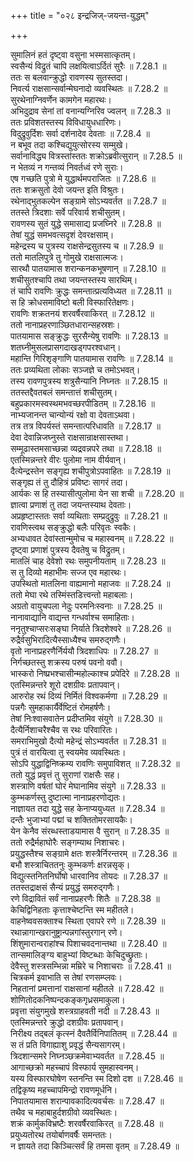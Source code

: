+++
title = "०२८ इन्द्रजिज्-जयन्त-युद्धम्"

+++


  
सुमालिनं हतं दृष्ट्वा वसुना भस्मसात्कृतम्।  
स्वसैन्यं विद्रुतं चापि लक्षयित्वाऽर्दितं सुरैः ॥ 7.28.1 ॥   
ततः स बलवान्क्रुद्धो रावणस्य सुतस्तदा।  
निवर्त्य राक्षसान्सर्वान्मेघनादो व्यवस्थितः ॥ 7.28.2 ॥   
सुरथेनाग्निवर्णेन कामगेन महारथः।  
अभिदुद्राव सेनां तां वनान्यग्निरिव ज्वलन् ॥ 7.28.3 ॥   
ततः प्रविशतस्तस्य विविधायुधधारिणः।  
विदुद्रुवुर्दिशः सर्वा दर्शनादेव देवताः ॥ 7.28.4 ॥   
न बभूव तदा कश्चिद्युयुत्सोरस्य सम्मुखे।  
सर्वानाविद्ध्य वित्रस्तांस्ततः शक्रोऽब्रवीत्सुरान् ॥ 7.28.5 ॥   
न भेतव्यं न गन्तव्यं निवर्तध्वं रणे सुराः।  
एष गच्छति पुत्रो मे युद्धार्थमपराजितः ॥ 7.28.6 ॥   
ततः शक्रसुतो देवो जयन्त इति विश्रुतः।  
रथेनाद्भुतकल्पेन सङ्ग्रामे सोऽभ्यवर्तत ॥ 7.28.7 ॥   
ततस्ते त्रिदशाः सर्वे परिवार्य शचीसुतम्।  
रावणस्य सुतं युद्धे समासाद्य प्रजघ्निरे ॥ 7.28.8 ॥   
तेषां युद्धं समभवत्सदृशं देवरक्षसाम्।  
महेन्द्रस्य च पुत्रस्य राक्षसेन्द्रसुतस्य च ॥ 7.28.9 ॥   
ततो मातलिपुत्रे तु गोमुखे राक्षसात्मजः।  
सारथौ पातयामास शरान्कनकभूषणान् ॥ 7.28.10 ॥   
शचीसुतश्चापि तथा जयन्तस्तस्य सारथिम्।  
तं चापि रावणिः क्रुद्धः समन्तात्प्रत्यविध्यत ॥ 7.28.11 ॥   
स हि क्रोधसमाविष्टो बली विस्फारितेक्षणः।  
रावणिः शक्रतनयं शरवर्षैरवाकिरत् ॥ 7.28.12 ॥   
ततो नानाप्रहरणाञ्छितधारान्सहस्रशः।  
पातयामास सङ्क्रुद्धः सुरसैन्येषु रावणिः ॥ 7.28.13 ॥   
शतघ्नीमुसलप्रासगदाखड्गपरश्वधान्।  
महान्ति गिरिशृङ्गाणि पातयामास रावणिः ॥ 7.28.14 ॥   
ततः प्रव्यथिता लोकाः सञ्जज्ञे च तमोऽभवत्।  
तस्य रावणपुत्रस्य शत्रुसैन्यानि निघ्नतः ॥ 7.28.15 ॥   
ततस्तद्दैवतबलं समन्तात्तं शचीसुतम्।  
बहुप्रकारमस्वस्थमभवच्छरपीडितम् ॥ 7.28.16 ॥   
नाभ्यजानन्त चान्योन्यं रक्षो वा देवताऽथवा।  
तत्र तत्र विपर्यस्तं समन्तात्परिधावति ॥ 7.28.17 ॥   
देवा देवान्निजघ्नुस्ते राक्षसान्राक्षसास्तथा।  
सम्मूढास्तमसाच्छन्ना व्यद्रवन्नपरे तथा ॥ 7.28.18 ॥   
एतस्मिन्नन्तरे वीरः पुलोमा नाम वीर्यवान्।  
दैत्येन्द्रस्तेन सङ्गृह्य शचीपुत्रोऽपवाहितः ॥ 7.28.19 ॥   
सङ्गृह्य तं तु दौहित्रं प्रविष्टः सागरं तदा।  
आर्यकः स हि तस्यासीत्पुलोमा येन सा शची ॥ 7.28.20 ॥   
ज्ञात्वा प्रणाशं तु तदा जयन्तस्याथ देवताः।  
अप्रहृष्टास्ततः सर्वा व्यथिताः सम्प्रदुद्रुवुः ॥ 7.28.21 ॥   
रावणिस्त्वथ सङ्क्रुद्धो बलैः परिवृतः स्वकैः।  
अभ्यधावत देवांस्तान्मुमोच च महास्वनम् ॥ 7.28.22 ॥   
दृष्ट्वा प्रणाशं पुत्रस्य दैवतेषु च विद्रुतम्।  
मातलिं चाह देवेशो रथः समुपनीयताम् ॥ 7.28.23 ॥   
स तु दिव्यो महाभीमः सज्ज एव महारथः।  
उपस्थितो मातलिना वाह्यमानो महाजवः ॥ 7.28.24 ॥   
ततो मेघा रथे तस्मिंस्तडित्त्वन्तो महाबलाः।  
अग्रतो वायुचपला नेदुः परमनिःस्वनाः ॥ 7.28.25 ॥   
नानावाद्यानि वाद्यन्त गन्धर्वाश्च समाहिताः।  
ननृतुश्चाप्सरःसङ्घा निर्याते त्रिदशेश्वरे ॥ 7.28.26 ॥   
रुद्रैर्वसुभिरादित्यैस्साध्यैश्च समरुद्गणैः।  
वृतो नानाप्रहरणैर्निर्ययौ त्रिदशाधिपः ॥ 7.28.27 ॥   
निर्गच्छतस्तु शक्रस्य परुषं पवनो ववौ।  
भास्करो निष्प्रभश्चासीन्महोल्काश्च प्रपेदिरे ॥ 7.28.28 ॥   
एतस्मिन्नन्तरे शूरो दशग्रीवः प्रतापवान्।  
आरुरोह रथं दिव्यं निर्मितं विश्वकर्मणा ॥ 7.28.29 ॥   
पन्नगैः सुमहाकार्यैर्वेष्टितं रोमहर्षणैः।  
तेषां निःश्वासवातेन प्रदीप्तमिव संयुगे ॥ 7.28.30 ॥   
दैत्यैर्निशाचरैश्चैव स रथः परिवारितः।  
समराभिमुखो दैत्यो महेन्द्रं सोऽभ्यवर्तत ॥ 7.28.31 ॥   
पुत्रं तं वारयित्वा तु स्वयमेव व्यवस्थितः।  
सोऽपि युद्धाद्विनिष्क्रम्य रावणिः समुपाविशत् ॥ 7.28.32 ॥   
ततो युद्धं प्रवृत्तं तु सुराणां राक्षसैः सह।  
शस्त्राणि वर्षतां घोरं मेघानामिव संयुगे ॥ 7.28.33 ॥   
कुम्भकर्णस्तु दुष्टात्मा नानाप्रहरणोद्यतः।  
नाज्ञायत तदा युद्धे सह केनाप्ययुध्यत ॥ 7.28.34 ॥   
दन्तैः भुजाभ्यां पद्मां च शक्तितोमरसायकैः।  
येन केनैव संरब्धस्ताडयामास वै सुरान् ॥ 7.28.35 ॥   
ततो रुद्रैर्महाघोरैः सङ्गम्याथ निशाचरः।  
प्रयुद्धस्तैश्च सङ्ग्रामे क्षतः शस्त्रैर्निरन्तरम् ॥ 7.28.36 ॥   
बभौ शस्त्राचिततनुः कुम्भकर्णः क्षरन्नसृक्।  
विद्युत्स्तनितनिर्घोषो धारवानिव तोयदः ॥ 7.28.37 ॥   
ततस्तद्राक्षसं सैन्यं प्रयुद्धं समरुद्गणैः।  
रणे विद्रावितं सर्वं नानाप्रहरणैः शितैः ॥ 7.28.38 ॥   
केचिद्विनिहताः कृत्ताश्चेष्टन्ति स्म महीतले।  
वाहनेष्ववसक्ताश्च स्थिता एवापरे रणे ॥ 7.28.39 ॥   
रथान्नागान्खरानुष्ट्रान्पन्नगांस्तुरगान् रणे।  
शिंशुमारान्वराहांश्च पिशाचवदनान्तथा ॥ 7.28.40 ॥   
तान्समालिङ्ग्य बाहुभ्यां विष्टब्धाः केचिदुच्छ्रुताः।  
देवैस्तु शस्त्रसम्भिन्ना मम्रिरे च निशाचराः ॥ 7.28.41 ॥   
चित्रकर्म इवाभाति स तेषां रणसम्प्लवः।  
निहतानां प्रमत्तानां राक्षसानां महीतले ॥ 7.28.42 ॥   
शोणितोदकनिष्पन्दकङ्कगृध्रसमाकुला।  
प्रवृत्ता संयुगमुखे शस्त्रग्राहवती नदी ॥ 7.28.43 ॥   
एतस्मिन्नन्तरे क्रुद्धो दशग्रीवः प्रतापवान्।  
निरीक्ष्य तद्बलं कृत्स्नं दैवतैर्विनिपातितम् ॥ 7.28.44 ॥   
स तं प्रति विगाह्याशु प्रवृद्धं सैन्यसागरम्।  
त्रिदशान्समरे निघ्नञ्छक्रमेवाभ्यवर्तत ॥ 7.28.45 ॥   
आगाच्छक्रो महच्चापं विस्फार्य सुमहास्वनम्।  
यस्य विस्फारघोषेण स्तनन्ति स्म दिशो दश ॥ 7.28.46 ॥   
तद्विकृष्य महच्चापमिन्द्रो रावणमूर्धनि।  
निपातयामास शरान्पावकादित्यवर्चसः ॥ 7.28.47 ॥   
तथैव च महाबाहुर्दशग्रीवो व्यवस्थितः।  
शक्रं कार्मुकविभ्रष्टैः शरवर्षैरवाकिरत् ॥ 7.28.48 ॥   
प्रयुध्यतोरथ तयोर्बाणवर्षैः समन्ततः।  
न ज्ञायते तदा किञ्चित्सर्वं हि तमसा वृतम् ॥ 7.28.49 ॥   
